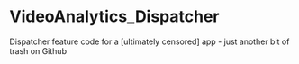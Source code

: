 # VideoAnalytics_Dispatcher
Dispatcher feature code for a [ultimately censored] app - just another bit of trash on Github
